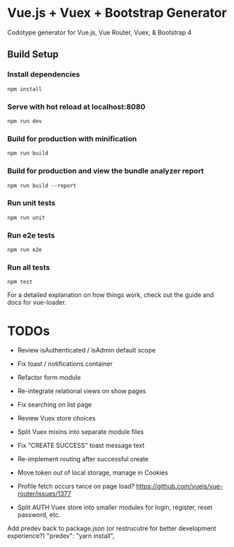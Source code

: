 # Vue.js + Vuex + Bootstrap Generator
Codotype generator for Vue.js, Vue Router, Vuex, & Bootstrap 4

## Build Setup

### Install dependencies
```
npm install
```

### Serve with hot reload at localhost:8080
```
npm run dev
```

### Build for production with minification
```
npm run build
```

### Build for production and view the bundle analyzer report
```
npm run build --report
```

### Run unit tests
```
npm run unit
```

### Run e2e tests
```
npm run e2e
```

### Run all tests
```
npm test
```

For a detailed explanation on how things work, check out the guide and docs for vue-loader.

# TODOs
- Review isAuthenticated / isAdmin default scope

- Fix toast / notifications container

- Refactor form module

- Re-integrate relational views on show pages

- Fix searching on list page

- Review Vuex store choices

- Split Vuex mixins into separate module files

- Fix "CREATE SUCCESS" toast message text

- Re-implement routing after successful create

- Move token out of local storage, manage in Cookies

- Profile fetch occurs twice on page load?
https://github.com/vuejs/vue-router/issues/1377

- Split AUTH Vuex store into smaller modules for login, register, reset password, etc.

Add predev back to package.json (or restrucutre for better development experience?)
"predev": "yarn install",